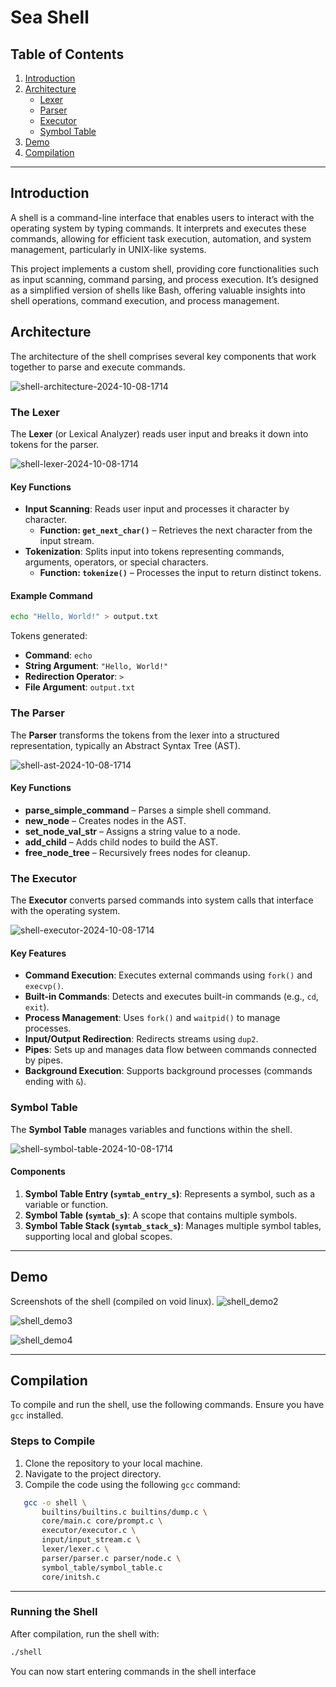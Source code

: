# Sea Shell   

## Table of Contents
1. [Introduction](#introduction)
2. [Architecture](#architecture)
   - [Lexer](#the-lexer)
   - [Parser](#the-parser)
   - [Executor](#the-executor)
   - [Symbol Table](#symbol-table)
3. [Demo](#Demo)
4. [Compilation](#Compilation )

---

## Introduction

A shell is a command-line interface that enables users to interact with the operating system by typing commands. It interprets and executes these commands, allowing for efficient task execution, automation, and system management, particularly in UNIX-like systems.

This project implements a custom shell, providing core functionalities such as input scanning, command parsing, and process execution. It’s designed as a simplified version of shells like Bash, offering valuable insights into shell operations, command execution, and process management.

## Architecture

The architecture of the shell comprises several key components that work together to parse and execute commands.

![shell-architecture-2024-10-08-1714](https://github.com/user-attachments/assets/56f5e2e4-3d1d-4bda-b580-ac3e12e7b03e)

### The Lexer

The **Lexer** (or Lexical Analyzer) reads user input and breaks it down into tokens for the parser.

![shell-lexer-2024-10-08-1714](https://github.com/user-attachments/assets/42d58a69-9d85-44f8-ad43-3c6cadd0fc65)

#### Key Functions

- **Input Scanning**: Reads user input and processes it character by character.
  - **Function: `get_next_char()`** – Retrieves the next character from the input stream.
- **Tokenization**: Splits input into tokens representing commands, arguments, operators, or special characters.
  - **Function: `tokenize()`** – Processes the input to return distinct tokens.

#### Example Command
```bash
echo "Hello, World!" > output.txt
```
Tokens generated:
- **Command**: `echo`
- **String Argument**: `"Hello, World!"`
- **Redirection Operator**: `>`
- **File Argument**: `output.txt`

### The Parser

The **Parser** transforms the tokens from the lexer into a structured representation, typically an Abstract Syntax Tree (AST).

![shell-ast-2024-10-08-1714](https://github.com/user-attachments/assets/10fca070-2418-4688-8c96-46cb4cb7c5eb)

#### Key Functions

- **parse_simple_command** – Parses a simple shell command.
- **new_node** – Creates nodes in the AST.
- **set_node_val_str** – Assigns a string value to a node.
- **add_child** – Adds child nodes to build the AST.
- **free_node_tree** – Recursively frees nodes for cleanup.

### The Executor

The **Executor** converts parsed commands into system calls that interface with the operating system.

![shell-executor-2024-10-08-1714](https://github.com/user-attachments/assets/9003ecf3-e5b0-4928-b6b8-8a2c47b4b09c)

#### Key Features

- **Command Execution**: Executes external commands using `fork()` and `execvp()`.
- **Built-in Commands**: Detects and executes built-in commands (e.g., `cd`, `exit`).
- **Process Management**: Uses `fork()` and `waitpid()` to manage processes.
- **Input/Output Redirection**: Redirects streams using `dup2`.
- **Pipes**: Sets up and manages data flow between commands connected by pipes.
- **Background Execution**: Supports background processes (commands ending with `&`).

### Symbol Table

The **Symbol Table** manages variables and functions within the shell.

![shell-symbol-table-2024-10-08-1714](https://github.com/user-attachments/assets/0371110f-d037-454f-b0b3-35d25b95a60f)

#### Components

1. **Symbol Table Entry (`symtab_entry_s`)**: Represents a symbol, such as a variable or function.
2. **Symbol Table (`symtab_s`)**: A scope that contains multiple symbols.
3. **Symbol Table Stack (`symtab_stack_s`)**: Manages multiple symbol tables, supporting local and global scopes.

---

## Demo 
Screenshots of the shell (compiled on void linux).
![shell_demo2](https://github.com/user-attachments/assets/adb675f7-dac8-4100-aea7-e7771b901976)

![shell_demo3](https://github.com/user-attachments/assets/a80c890d-9028-4519-8d91-357b60d40fd6)

![shell_demo4](https://github.com/user-attachments/assets/bb48978f-4550-4aff-97cf-7451f33cbc86)

---

## Compilation 

To compile and run the shell, use the following commands. Ensure you have `gcc` installed.

### Steps to Compile

1. Clone the repository to your local machine.
2. Navigate to the project directory.
3. Compile the code using the following `gcc` command:

```bash
   gcc -o shell \
       builtins/builtins.c builtins/dump.c \
       core/main.c core/prompt.c \
       executor/executor.c \
       input/input_stream.c \
       lexer/lexer.c \
       parser/parser.c parser/node.c \
       symbol_table/symbol_table.c 
       core/initsh.c

```
---

### Running the Shell
After compilation, run the shell with:

```bash
./shell
```
You can now start entering commands in the shell interface
